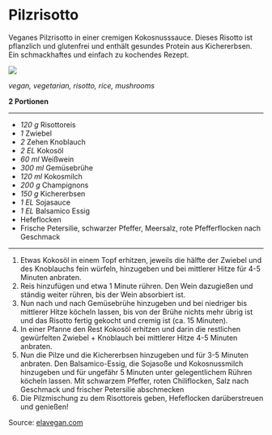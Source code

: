 # Pilzrisotto

Veganes Pilzrisotto in einer cremigen Kokosnusssauce. Dieses Risotto ist pflanzlich und glutenfrei und enthält gesundes Protein aus Kichererbsen. Ein schmackhaftes und einfach zu kochendes Rezept.

<img src="https://elavegan.com/de/wp-content/uploads/sites/5/2018/02/Veganes-Pilzrisotto-cremig.jpg">

*vegan, vegetarian, risotto, rice, mushrooms*

**2 Portionen**

---

- *120 g* Risottoreis
- *1* Zwiebel
- *2* Zehen Knoblauch
- *2 EL* Kokosöl
- *60 ml* Weißwein
- *300 ml* Gemüsebrühe
- *120 ml* Kokosmilch
- *200 g* Champignons
- *150 g* Kichererbsen
- *1 EL* Sojasauce
- *1 EL* Balsamico Essig
- Hefeflocken
- Frische Petersilie, schwarzer Pfeffer, Meersalz, rote Pfefferflocken nach Geschmack

---

1. Etwas Kokosöl in einem Topf erhitzen, jeweils die hälfte der Zwiebel und des Knoblauchs fein würfeln, hinzugeben und bei mittlerer Hitze für 4-5 Minuten anbraten.
2. Reis hinzufügen und etwa 1 Minute rühren. Den Wein dazugießen und ständig weiter rühren, bis der Wein absorbiert ist.
3. Nun nach und nach Gemüsebrühe hinzugeben und bei niedriger bis mittlerer Hitze köcheln lassen, bis von der Brühe nichts mehr übrig ist und das Risotto fertig gekocht und cremig ist (ca. 15 Minuten).
4. In einer Pfanne den Rest Kokosöl erhitzen und darin die restlichen gewürfelten Zwiebel + Knoblauch bei mittlerer Hitze 4-5 Minuten anbraten.
5. Nun die Pilze und die Kichererbsen hinzugeben und für 3-5 Minuten anbraten. Den Balsamico-Essig, die Sojasoße und Kokosnussmilch hinzugeben und für ungefähr 5 Minuten unter gelegentlichem Rühren köcheln lassen. Mit schwarzem Pfeffer, roten Chiliflocken, Salz nach Geschmack und frischer Petersilie abschmecken
6. Die Pilzmischung zu dem Risottoreis geben, Hefeflocken darüberstreuen und genießen!


Source: [elavegan.com](https://elavegan.com/de/veganes-pilzrisotto-cremiges-rezept/)
